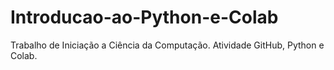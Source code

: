 # Introducao-ao-Python-e-Colab

Trabalho de Iniciação a Ciência da Computação. Atividade GitHub, Python e Colab. 
